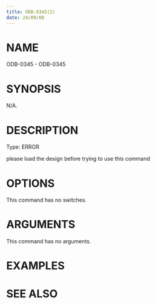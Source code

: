 ```yaml
---
title: ODB-0345(2)
date: 24/09/08
---
```


# NAME

ODB-0345 - ODB-0345

# SYNOPSIS

N/A.

# DESCRIPTION

Type: ERROR

please load the design before trying to use this command

# OPTIONS

This command has no switches.

# ARGUMENTS

This command has no arguments.

# EXAMPLES

# SEE ALSO
